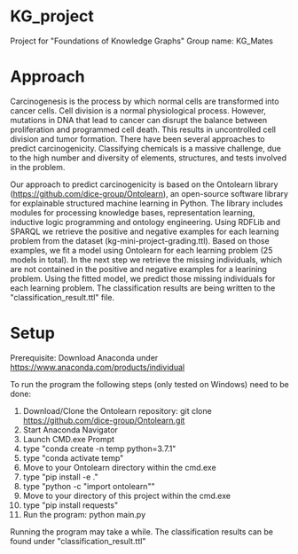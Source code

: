 # KG_project
Project for "Foundations of Knowledge Graphs"
Group name: KG_Mates

# Approach
Carcinogenesis is the process by which normal cells are transformed into cancer cells. Cell division is a normal physiological process. 
However, mutations in DNA that lead to cancer can disrupt the balance between proliferation and programmed cell death. 
This results in uncontrolled cell division and tumor formation.
There have been several approaches to predict carcinogenicity. Classifying chemicals is a massive challenge, due to the high number 
and diversity of elements, structures, and tests involved in the problem.

Our approach to predict carcinogenicity is based on the Ontolearn library (https://github.com/dice-group/Ontolearn), an open-source 
software library for explainable structured machine learning in Python. The library includes modules for processing knowledge bases, 
representation learning, inductive logic programming and ontology engineering.
Using RDFLib and SPARQL we retrieve the positive and negative examples for each learning problem from the dataset (kg-mini-project-grading.ttl). 
Based on those examples, we fit a model using Ontolearn for each learning problem (25 models in total).
In the next step we retrieve the missing individuals, which are not contained in the positive and negative examples for a learining problem.
Using the fitted model, we predict those missing individuals for each learning problem. The classification results are being written
to the "classification_result.ttl" file.

# Setup
Prerequisite: Download Anaconda under https://www.anaconda.com/products/individual

To run the program the following steps (only tested on Windows) need to be done:

1. Download/Clone the Ontolearn repository: git clone https://github.com/dice-group/Ontolearn.git
2. Start Anaconda Navigator
3. Launch CMD.exe Prompt
4. type "conda create -n temp python=3.7.1"
5. type "conda activate temp"
6. Move to your Ontolearn directory within the cmd.exe
7. type "pip install -e ."
8. type "python -c "import ontolearn""
9. Move to your directory of this project within the cmd.exe
10. type "pip install requests"
11. Run the program: python main.py

Running the program may take a while. The classification results can be found under "classification_result.ttl"
